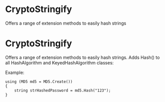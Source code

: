 # CryptoStringify
Offers a range of extension methods to easily hash strings

# CryptoStringify
Offers a range of extension methods to easily hash strings. Adds Hash() to all HashAlgorithm and KeyedHashAlgorithm classes:

Example:

    using (MD5 md5 = MD5.Create()) 
    { 
        string strHashedPassword = md5.Hash("123"); 
    }
